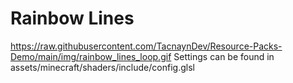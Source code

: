 # Rainbow Lines
https://raw.githubusercontent.com/TacnaynDev/Resource-Packs-Demo/main/img/rainbow_lines_loop.gif
Settings can be found in assets/minecraft/shaders/include/config.glsl